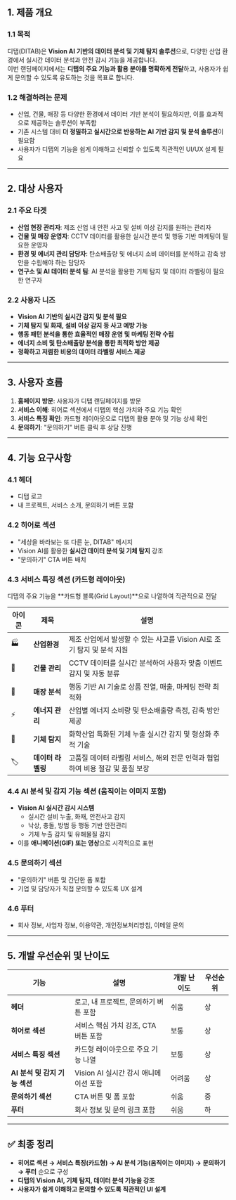 ## **1. 제품 개요**

### **1.1 목적**

디탭(DITAB)은 **Vision AI 기반의 데이터 분석 및 기체 탐지 솔루션**으로, 다양한 산업 환경에서 실시간 데이터 분석과 안전 감시 기능을 제공합니다.  
이번 랜딩페이지에서는 **디탭의 주요 기능과 활용 분야를 명확하게 전달**하고, 사용자가 쉽게 문의할 수 있도록 유도하는 것을 목표로 합니다.

### **1.2 해결하려는 문제**

- 산업, 건물, 매장 등 다양한 환경에서 데이터 기반 분석이 필요하지만, 이를 효과적으로 제공하는 솔루션이 부족함
- 기존 시스템 대비 **더 정밀하고 실시간으로 반응하는 AI 기반 감지 및 분석 솔루션**이 필요함
- 사용자가 디탭의 기능을 쉽게 이해하고 신뢰할 수 있도록 직관적인 UI/UX 설계 필요

---

## **2. 대상 사용자**

### **2.1 주요 타겟**

- **산업 현장 관리자**: 제조 산업 내 안전 사고 및 설비 이상 감지를 원하는 관리자
- **건물 및 매장 운영자**: CCTV 데이터를 활용한 실시간 분석 및 행동 기반 마케팅이 필요한 운영자
- **환경 및 에너지 관리 담당자**: 탄소배출량 및 에너지 소비 데이터를 분석하고 감축 방안을 수립해야 하는 담당자
- **연구소 및 AI 데이터 분석 팀**: AI 분석을 활용한 기체 탐지 및 데이터 라벨링이 필요한 연구자

### **2.2 사용자 니즈**

- **Vision AI 기반의 실시간 감지 및 분석 필요**
- **기체 탐지 및 화재, 설비 이상 감지 등 사고 예방 가능**
- **행동 패턴 분석을 통한 효율적인 매장 운영 및 마케팅 전략 수립**
- **에너지 소비 및 탄소배출량 분석을 통한 최적화 방안 제공**
- **정확하고 저렴한 비용의 데이터 라벨링 서비스 제공**

---

## **3. 사용자 흐름**

1. **홈페이지 방문**: 사용자가 디탭 랜딩페이지를 방문
2. **서비스 이해**: 히어로 섹션에서 디탭의 핵심 가치와 주요 기능 확인
3. **서비스 특징 확인**: 카드형 레이아웃으로 디탭의 활용 분야 및 기능 상세 확인
4. **문의하기**: "문의하기" 버튼 클릭 후 상담 진행

---

## **4. 기능 요구사항**

### **4.1 헤더**

- 디탭 로고
- 내 프로젝트, 서비스 소개, 문의하기 버튼 포함

### **4.2 히어로 섹션**

- "세상을 바라보는 또 다른 눈, DITAB" 메시지
- Vision AI를 활용한 **실시간 데이터 분석 및 기체 탐지** 강조
- "문의하기" CTA 버튼 배치

### **4.3 서비스 특징 섹션 (카드형 레이아웃)**

디탭의 주요 기능을 **카드형 블록(Grid Layout)**으로 나열하여 직관적으로 전달

|아이콘|제목|설명|
|---|---|---|
|🏭|**산업환경**|제조 산업에서 발생할 수 있는 사고를 Vision AI로 조기 탐지 및 분석 지원|
|🏢|**건물 관리**|CCTV 데이터를 실시간 분석하여 사용자 맞춤 이벤트 감지 및 자동 분류|
|🏪|**매장 분석**|행동 기반 AI 기술로 상품 진열, 매출, 마케팅 전략 최적화|
|⚡|**에너지 관리**|산업별 에너지 소비량 및 탄소배출량 측정, 감축 방안 제공|
|🧪|**기체 탐지**|화학산업 특화된 기체 누출 실시간 감지 및 형상화 추적 기술|
|🏷️|**데이터 라벨링**|고품질 데이터 라벨링 서비스, 해외 전문 인력과 협업하여 비용 절감 및 품질 보장|

### **4.4 AI 분석 및 감지 기능 섹션 (움직이는 이미지 포함)**

- **Vision AI 실시간 감시 시스템**
    - 실시간 설비 누출, 화재, 안전사고 감지
    - 낙상, 충돌, 방범 등 행동 기반 안전관리
    - 기체 누출 감지 및 유해물질 감지
- 이를 **애니메이션(GIF) 또는 영상**으로 시각적으로 표현

### **4.5 문의하기 섹션**

- "문의하기" 버튼 및 간단한 폼 포함
- 기업 및 담당자가 직접 문의할 수 있도록 UX 설계

### **4.6 푸터**

- 회사 정보, 사업자 정보, 이용약관, 개인정보처리방침, 이메일 문의

---

## **5. 개발 우선순위 및 난이도**

|기능|설명|개발 난이도|우선순위|
|---|---|---|---|
|**헤더**|로고, 내 프로젝트, 문의하기 버튼 포함|쉬움|상|
|**히어로 섹션**|서비스 핵심 가치 강조, CTA 버튼 포함|보통|상|
|**서비스 특징 섹션**|카드형 레이아웃으로 주요 기능 나열|보통|상|
|**AI 분석 및 감지 기능 섹션**|Vision AI 실시간 감시 애니메이션 포함|어려움|상|
|**문의하기 섹션**|CTA 버튼 및 폼 포함|쉬움|중|
|**푸터**|회사 정보 및 문의 링크 포함|쉬움|하|

---

## ✅ **최종 정리**

- **히어로 섹션 → 서비스 특징(카드형) → AI 분석 기능(움직이는 이미지) → 문의하기 → 푸터** 순으로 구성
- **디탭의 Vision AI, 기체 탐지, 데이터 분석 기능을 강조**
- **사용자가 쉽게 이해하고 문의할 수 있도록 직관적인 UI 설계**